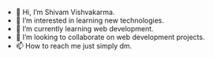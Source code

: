 - 👋 Hi, I’m Shivam Vishvakarma.
- 👀 I’m interested in learning new technologies.
- 🌱 I’m currently learning web development.
- 💞️ I’m looking to collaborate on web development projects.
- 📫 How to reach me just simply dm.

<!---
aryvam/aryvam is a ✨ special ✨ repository because its `README.md` (this file) appears on your GitHub profile.
You can click the Preview link to take a look at your changes.
--->
